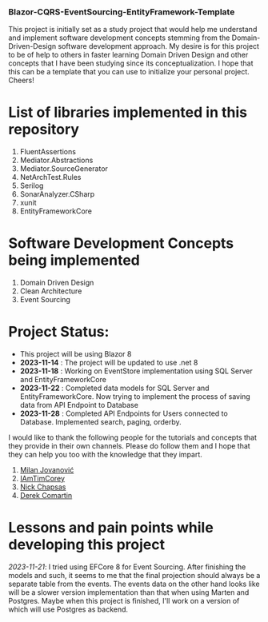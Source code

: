 ### Blazor-CQRS-EventSourcing-EntityFramework-Template

This project is initially set as a study project that would help me understand and implement software development concepts stemming from the Domain-Driven-Design software development approach. My desire is for this project to be of help to others in faster learning Domain Driven Design and other concepts that I have been studying since its conceptualization. I hope that this can be a template that you can use to initialize your personal project. Cheers! 

# List of libraries implemented in this repository
1. FluentAssertions
2. Mediator.Abstractions
3. Mediator.SourceGenerator
4. NetArchTest.Rules
5. Serilog
6. SonarAnalyzer.CSharp
7. xunit
8. EntityFrameworkCore

# Software Development Concepts being implemented
1. Domain Driven Design
2. Clean Architecture
3. Event Sourcing

# Project Status:
* This project will be using Blazor 8
* **2023-11-14** : The project will be updated to use .net 8
* **2023-11-18** : Working on EventStore implementation using SQL Server and EntityFrameworkCore
* **2023-11-22** : Completed data models for SQL Server and EntityFrameworkCore. Now trying to implement the process of saving data from API Endpoint to Database
* **2023-11-28** : Completed API Endpoints for Users connected to Database. Implemented search, paging, orderby. 

I would like to thank the following people for the tutorials and concepts that they provide in their own channels. Please do follow them and I hope that they can help you too with the knowledge that they impart.
1. [Milan Jovanović](https://www.youtube.com/@MilanJovanovicTech)
2. [IAmTimCorey](https://www.youtube.com/@IAmTimCorey)
3. [Nick Chapsas]( https://www.youtube.com/@nickchapsas)
4. [Derek Comartin](https://www.youtube.com/@CodeOpinion)

# Lessons and pain points while developing this project
*2023-11-21*:  I tried using EFCore 8 for Event Sourcing. After finishing the models and such, it seems to me that the final projection should always be a separate table from the events. The events data on the other hand looks like will be a slower version implementation than that when using Marten and Postgres. Maybe when this project is finished, I'll work on a version of which will use Postgres as backend.
 
